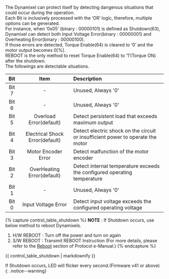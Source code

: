The Dynamixel can protect itself by detecting dangerous situations that could occur during the operation.  
Each Bit is inclusively processed with the ‘OR’ logic, therefore, multiple options can be generated.  
For instance, when ‘0x05’ (binary : 00000101) is defined as Shutdown(63), Dynamixel can detect both Input Voltage Error(binary : 00000001) and Overheating Error(binary : 00000100).  
If those errors are detected, Torque Enable(64) is cleared to ‘0’ and the motor output becomes 0[%].  
REBOOT is the only method to reset Torque Enable(64) to ‘1’(Torque ON) after the shutdown.  
The followings are detectable situations.

|Bit   | Item     | Description     |
| :-------------: | :-------------: | :------------- |
|Bit 7|-|Unused, Always '0'|
|Bit 6|-|Unused, Always '0'|
|Bit 5|Overload Error(default)|Detect persistent load that exceeds maximum output|
|Bit 4|Electrical Shock Error(default)|Detect electric shock on the circuit or insufficient power to operate the motor|
|Bit 3|Motor Encoder Error|Detect malfunction of the motor encoder|
|Bit 2|OverHeating Error(default)|Detect internal temperature exceeds the configured operating temperature|
|Bit 1|-|Unused, Always '0'|
|Bit 0|Input Voltage Error|Detect input voltage exceeds the configured operating voltage|

{% capture control_table_shutdown %}
**NOTE** : If Shutdown occurs, use below method to reboot Dynamixels.
1. H/W REBOOT : Turn off the power and turn on again
2. S/W REBOOT : Transmit REBOOT Instruction (For more details, please refer to the [Reboot](/docs/en/dxl/protocol2/#reboot) section of Protocol e-Manual.)
{% endcapture %}

<div class="notice">{{ control_table_shutdown | markdownify }}</div>

If Shutdown occurs, LED will flicker every second.(Firmware v41 or above)
{: .notice--warning}
